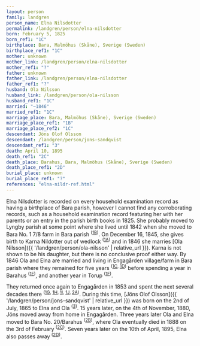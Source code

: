 ```yaml
---
layout: person
family: landgren
person_name: Elna Nilsdotter
permalink: /landgren/person/elna-nilsdotter
born: February 5, 1825
born_ref1: "1C"
birthplace: Bara, Malmöhus (Skåne), Sverige (Sweden)
birthplace_ref1: "1C"
mother: unknown
mother_link: /landgren/person/elna-nilsdotter
mother_ref1: "?"
father: unknown
father_link: /landgren/person/elna-nilsdotter
father_ref1: "?"
husband: Ola Nilsson
husband_link: /landgren/person/ola-nilsson
husband_ref1: "1C"
married: "~1846"
married_ref1: "1C"
marriage_place: Bara, Malmöhus (Skåne), Sverige (Sweden)
marriage_place_ref1: "1B"
marriage_place_ref2: "1C"
descendant: Jöns Olof Olsson
descendant: /landgren/person/jons-sandqvist
descendant_ref1: "3"
death: April 10, 1895
death_ref1: "2C"
death_place: Barahus, Bara, Malmöhus (Skåne), Sverige (Sweden)
death_place_ref1: "2D"
burial_place: unknown
burial_place_ref1: "?"
references: "elna-nildr-ref.html"
---
```

Elna Nilsdotter is recorded on every household examination record as having a birthplace of Bara parish, however I cannot find any corroborating records, such as a household examination record featuring her with her parents or an entry in the parish birth books in 1825. She probably moved to Lyngby parish at some point where she lived until 1842 when she moved to Bara No. 1 7/8 farm in Bara parish <sup>([1B](#1B))</sup>. On December 16, 1845, she gives birth to Karna Nildotter out of wedlock <sup>([1A](#1A))</sup> and in 1846 she marries [Ola Nilsson]({{ '/landgren/person/ola-nilsson' | relative_url }}). Karna is not shown to be his daughter, but there is no conclusive proof either way. By 1846 Ola and Elna are married and living in Engagården village/farm in Bara parish where they remained for five years <sup>([1C](#1C), [1D](#1D))</sup> before spending a year in Barahus <sup>([1E](#1E))</sup>, and another year in Torup <sup>([1F](#1F))</sup>.

They returned once again to Engagården in 1853 and spent the next several decades there <sup>([1G](#1G), [1H](#1H), [1I](#1I), [1J](#1J), [2A](#2A))</sup>. During this time, [Jöns Olof Olsson]({{ '/landgren/person/jons-sandqvist' | relative_url }}) was born on the 2nd of July, 1865 to Elna and Ola <sup>([3](#3))</sup>. 15 years later, on the 4th of November, 1880, Jöns moved away from home in Engagården. Three years later Ola and Elna moved to Bara No. 20/Barahus <sup>([2B](#2B))</sup>, where Ola eventually died in 1888 on the 3rd of February <sup>([2C](#2C))</sup>. Seven years later on the 10th of April, 1895, Elna also passes away <sup>([2D](#2D))</sup>.
